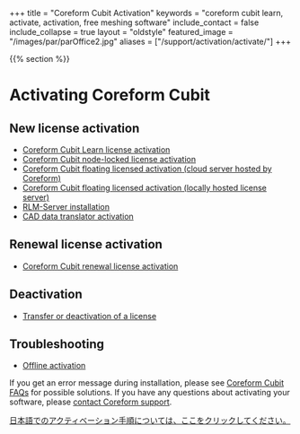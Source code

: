 +++
title = "Coreform Cubit Activation"
keywords = "coreform cubit learn, activate, activation, free meshing software"
include_contact = false
include_collapse = true
layout = "oldstyle"
featured_image = "/images/par/parOffice2.jpg"
aliases = ["/support/activation/activate/"]
+++

{{% section %}}

# Activating Coreform Cubit


## New license activation
* [Coreform Cubit Learn license activation](/support/activation/cubit/coreform-cubit-learn-activation)
* [Coreform Cubit node-locked license activation](/support/activation/cubit/activatestandalone)
* [Coreform Cubit floating licensed activation (cloud server hosted by Coreform) ](/support/activation/cubit/activatenetworkcloud)
* [Coreform Cubit floating licensed activation (locally hosted license server) ](/support/activation/cubit/activatenetwork)
* [RLM-Server installation](/support/activation/cubit/rlmserverinstall2)
* [CAD data translator activation](/support/activation/cubit/activatetranslator)

## Renewal license activation
* [Coreform Cubit renewal license activation](/support/activation/cubit/activateupdate)

## Deactivation
* [Transfer or deactivation of a license](/support/activation/cubit/deactivate)

## Troubleshooting
* [Offline activation](/support/activation/cubit/activateoffline)

If you get an error message during installation, please see [Coreform Cubit FAQs](/products/coreform-cubit/cubitfaqs) for possible solutions. If you have any questions about activating your software, please [contact Coreform support](/company/contact).

[日本語でのアクティベーション手順については、ここをクリックしてください。](http://support.jpmandt.com/activate/)




